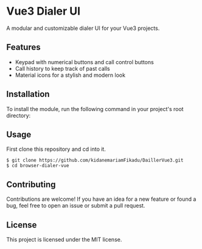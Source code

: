 # Vue3 Dialer UI

A modular and customizable dialer UI for your Vue3 projects.

## Features

- Keypad with numerical buttons and call control buttons
- Call history to keep track of past calls
- Material icons for a stylish and modern look

## Installation

To install the module, run the following command in your project's root directory:


## Usage

First clone this repository and cd into it.

   ```
   $ git clone https://github.com/kidanemariamFikadu/DaillerVue3.git
   $ cd browser-dialer-vue
   ```



## Contributing
Contributions are welcome! If you have an idea for a new feature or found a bug, feel free to open an issue or submit a pull request.

## License
This project is licensed under the MIT license.